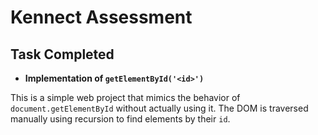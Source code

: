 # Kennect Assessment

## Task Completed

- **Implementation of `getElementById('<id>')`**

This is a simple web project that mimics the behavior of `document.getElementById` without actually using it. The DOM is traversed manually using recursion to find elements by their `id`.
